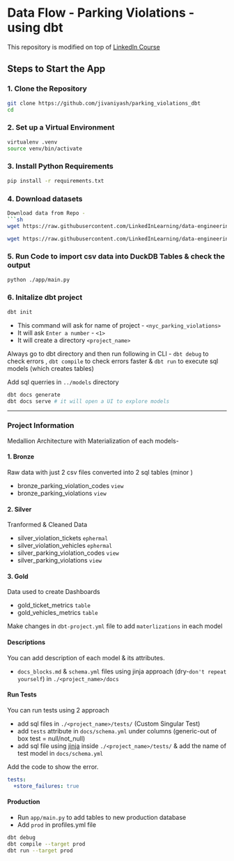 # Data Flow - Parking Violations -  using dbt

This repository is modified on top of [LinkedIn Course](https://github.com/LinkedInLearning/data-engineering-with-data-build-tool-dbt-4458303)

## Steps to Start the App

### 1. Clone the Repository
```sh
git clone https://github.com/jivaniyash/parking_violations_dbt
cd 
```

### 2. Set up a Virtual Environment
```sh
virtualenv .venv
source venv/bin/activate
```

### 3. Install Python Requirements
```sh
pip install -r requirements.txt
```

### 4. Download datasets
```sh
Download data from Repo -
```sh
wget https://raw.githubusercontent.com/LinkedInLearning/data-engineering-with-data-build-tool-dbt-4458303/main/data/dof_parking_violation_codes.csv -P ./data/

wget https://raw.githubusercontent.com/LinkedInLearning/data-engineering-with-data-build-tool-dbt-4458303/main/data/parking_violations_issued_fiscal_year_2023_sample.csv -P ./data/
```

### 5. Run Code to import csv data into DuckDB Tables & check the output
```sh
python ./app/main.py
```

### 6. Initalize dbt project
```sh
dbt init
```
- This command will ask for name of project - `<nyc_parking_violations>`
- It will ask `Enter a number` - `<1>`
- It will create a directory `<project_name>`

Always go to dbt directory and then run following in CLI - 
`dbt debug` to check errors , `dbt compile` to check errors faster & `dbt run` to execute sql models (which creates tables)  

Add sql querries in `../models` directory
```sh
dbt docs generate
dbt docs serve # it will open a UI to explore models
```

---

### Project Information

Medallion Architecture with Materialization of each models- 
#### 1. Bronze

Raw data with just 2 csv files converted into 2 sql tables (minor )
- bronze_parking_violation_codes `view`
- bronze_parking_violations `view`

#### 2. Silver

Tranformed & Cleaned Data
- silver_violation_tickets `ephermal`
- silver_violation_vehicles `ephermal`
- silver_parking_violation_codes `view`
- silver_parking_violations `view`

#### 3. Gold

Data used to create Dashboards
- gold_ticket_metrics `table`
- gold_vehicles_metrics `table`


Make changes in `dbt-project.yml` file to add `materlizations` in each model

#### Descriptions 
You can add description of each model & its attributes. 
- `docs_blocks.md` & `schema.yml` files using jinja approach (dry-`don't repeat yourself`) in `./<project_name>/docs`

#### Run Tests

You can run tests using 2 approach
- add sql files in `./<project_name>/tests/` (Custom Singular Test)
- add `tests` attribute in `docs/schema.yml` under columns (generic-out of box test = null/not_null)
- add sql file using [jinja](https://docs.getdbt.com/guides/best-practices/writing-custom-generic-tests#generic-tests-with-default-config-values) inside `./<project_name>/tests/` & add the name of test model in `docs/schema.yml`

Add the code to show the error.
```yaml
tests:
  +store_failures: true
```

#### Production
- Run `app/main.py` to add tables to new production database
- Add `prod` in profiles.yml file 
```sh
dbt debug
dbt compile --target prod
dbt run --target prod
```